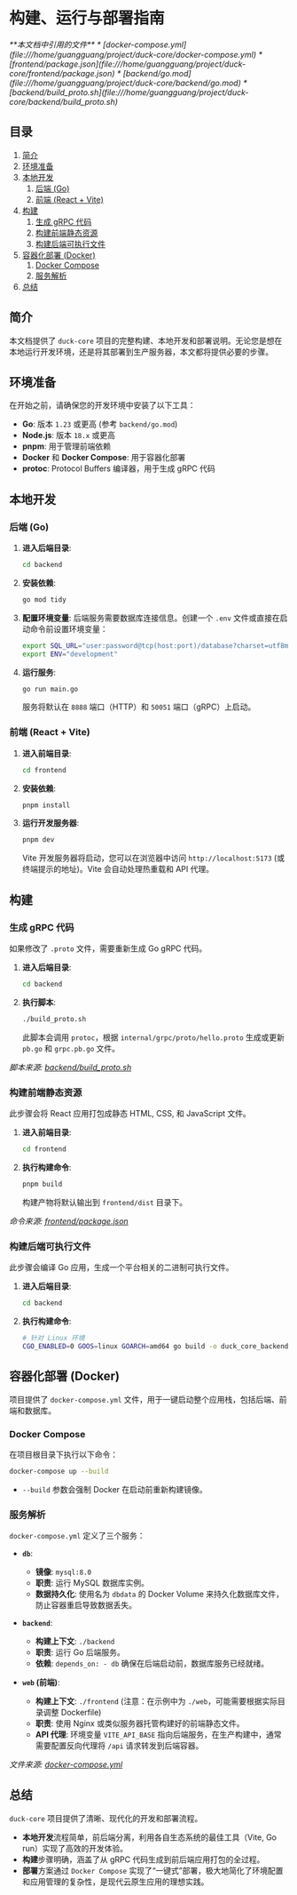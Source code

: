# 构建、运行与部署指南

<cite>
  **本文档中引用的文件**
  * [docker-compose.yml](file:///home/guangguang/project/duck-core/docker-compose.yml)
  * [frontend/package.json](file:///home/guangguang/project/duck-core/frontend/package.json)
  * [backend/go.mod](file:///home/guangguang/project/duck-core/backend/go.mod)
  * [backend/build_proto.sh](file:///home/guangguang/project/duck-core/backend/build_proto.sh)
</cite>

## 目录
1. [简介](#简介)
2. [环境准备](#环境准备)
3. [本地开发](#本地开发)
    1. [后端 (Go)](#后端-go)
    2. [前端 (React + Vite)](#前端-react--vite)
4. [构建](#构建)
    1. [生成 gRPC 代码](#生成-grpc-代码)
    2. [构建前端静态资源](#构建前端静态资源)
    3. [构建后端可执行文件](#构建后端可执行文件)
5. [容器化部署 (Docker)](#容器化部署-docker)
    1. [Docker Compose](#docker-compose)
    2. [服务解析](#服务解析)
6. [总结](#总结)

## 简介

本文档提供了 `duck-core` 项目的完整构建、本地开发和部署说明。无论您是想在本地运行开发环境，还是将其部署到生产服务器，本文都将提供必要的步骤。

## 环境准备

在开始之前，请确保您的开发环境中安装了以下工具：
*   **Go**: 版本 `1.23` 或更高 (参考 `backend/go.mod`)
*   **Node.js**: 版本 `18.x` 或更高
*   **pnpm**: 用于管理前端依赖
*   **Docker** 和 **Docker Compose**: 用于容器化部署
*   **protoc**: Protocol Buffers 编译器，用于生成 gRPC 代码

## 本地开发

### 后端 (Go)

1.  **进入后端目录**:
    ```bash
    cd backend
    ```

2.  **安装依赖**:
    ```bash
    go mod tidy
    ```

3.  **配置环境变量**:
    后端服务需要数据库连接信息。创建一个 `.env` 文件或直接在启动命令前设置环境变量：
    ```bash
    export SQL_URL="user:password@tcp(host:port)/database?charset=utf8mb4&parseTime=True&loc=Local"
    export ENV="development"
    ```

4.  **运行服务**:
    ```bash
    go run main.go
    ```
    服务将默认在 `8888` 端口（HTTP）和 `50051` 端口（gRPC）上启动。

### 前端 (React + Vite)

1.  **进入前端目录**:
    ```bash
    cd frontend
    ```

2.  **安装依赖**:
    ```bash
    pnpm install
    ```

3.  **运行开发服务器**:
    ```bash
    pnpm dev
    ```
    Vite 开发服务器将启动，您可以在浏览器中访问 `http://localhost:5173` (或终端提示的地址)。Vite 会自动处理热重载和 API 代理。

## 构建

### 生成 gRPC 代码

如果修改了 `.proto` 文件，需要重新生成 Go gRPC 代码。

1.  **进入后端目录**:
    ```bash
    cd backend
    ```

2.  **执行脚本**:
    ```bash
    ./build_proto.sh
    ```
    此脚本会调用 `protoc`，根据 `internal/grpc/proto/hello.proto` 生成或更新 `pb.go` 和 `grpc.pb.go` 文件。

*脚本来源: [backend/build_proto.sh](file:///home/guangguang/project/duck-core/backend/build_proto.sh)*

### 构建前端静态资源

此步骤会将 React 应用打包成静态 HTML, CSS, 和 JavaScript 文件。

1.  **进入前端目录**:
    ```bash
    cd frontend
    ```

2.  **执行构建命令**:
    ```bash
    pnpm build
    ```
    构建产物将默认输出到 `frontend/dist` 目录下。

*命令来源: [frontend/package.json](file:///home/guangguang/project/duck-core/frontend/package.json)*

### 构建后端可执行文件

此步骤会编译 Go 应用，生成一个平台相关的二进制可执行文件。

1.  **进入后端目录**:
    ```bash
    cd backend
    ```

2.  **执行构建命令**:
    ```bash
    # 针对 Linux 环境
    CGO_ENABLED=0 GOOS=linux GOARCH=amd64 go build -o duck_core_backend main.go
    ```

## 容器化部署 (Docker)

项目提供了 `docker-compose.yml` 文件，用于一键启动整个应用栈，包括后端、前端和数据库。

### Docker Compose

在项目根目录下执行以下命令：

```bash
docker-compose up --build
```

*   `--build` 参数会强制 Docker 在启动前重新构建镜像。

### 服务解析

`docker-compose.yml` 定义了三个服务：

*   **`db`**:
    *   **镜像**: `mysql:8.0`
    *   **职责**: 运行 MySQL 数据库实例。
    *   **数据持久化**: 使用名为 `dbdata` 的 Docker Volume 来持久化数据库文件，防止容器重启导致数据丢失。

*   **`backend`**:
    *   **构建上下文**: `./backend`
    *   **职责**: 运行 Go 后端服务。
    *   **依赖**: `depends_on: - db` 确保在后端启动前，数据库服务已经就绪。

*   **`web` (前端)**:
    *   **构建上下文**: `./frontend` (注意：在示例中为 `./web`，可能需要根据实际目录调整 Dockerfile)
    *   **职责**: 使用 Nginx 或类似服务器托管构建好的前端静态文件。
    *   **API 代理**: 环境变量 `VITE_API_BASE` 指向后端服务，在生产构建中，通常需要配置反向代理将 `/api` 请求转发到后端容器。

*文件来源: [docker-compose.yml](file:///home/guangguang/project/duck-core/docker-compose.yml)*

## 总结

`duck-core` 项目提供了清晰、现代化的开发和部署流程。
- **本地开发**流程简单，前后端分离，利用各自生态系统的最佳工具（Vite, Go run）实现了高效的开发体验。
- **构建**步骤明确，涵盖了从 gRPC 代码生成到前后端应用打包的全过程。
- **部署**方案通过 `Docker Compose` 实现了“一键式”部署，极大地简化了环境配置和应用管理的复杂性，是现代云原生应用的理想实践。
